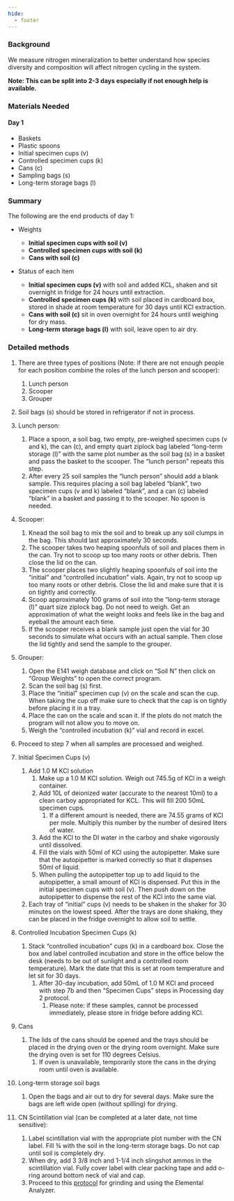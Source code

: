 ```yaml
---
hide:
  - footer
---
```


### Background 
We measure nitrogen mineralization to better understand how species diversity and composition will affect nitrogen cycling in the system. 

**Note: This can be split into  2-3 days especially if not enough help is available.**

### Materials Needed
#### Day 1
- Baskets						
- Plastic spoons
- Initial specimen cups (v)
- Controlled specimen cups (k)
- Cans (c)
- Sampling bags (s)
- Long-term storage bags (l)

### Summary
The following are the end products of day 1:  

- Weights  
    - **Initial specimen cups with soil (v)**  
    - **Controlled specimen cups with soil (k)**  
    - **Cans with soil (c)**  

- Status of each item
    - **Initial specimen cups (v)** with soil and added KCL, shaken and sit overnight in fridge for 24 hours until extraction.
    - **Controlled specimen cups (k)** with soil placed in cardboard box, stored in shade at room temperature for 30 days until KCl extraction.
    - **Cans with soil (c)** sit in oven overnight for 24 hours until weighing for dry mass.
    - **Long-term storage bags (l)** with soil, leave open to air dry.

### Detailed methods
1. There are three types of positions (Note: if there are not enough people for each position combine the roles of the lunch person and scooper): 
    1. Lunch person
    2. Scooper
    3. Grouper

2. Soil bags (s) should be stored in refrigerator if not in process.

3. Lunch person:
    1. Place a spoon, a soil bag, two empty, pre-weighed specimen cups (v and k), the can (c), and empty quart ziplock bag labeled “long-term storage (l)” with the same plot number as the soil bag (s) in a basket and pass the basket to the scooper. The “lunch person” repeats this step.
    2. After every 25 soil samples the “lunch person” should add a blank sample. This requires placing a soil bag labeled “blank”, two specimen cups (v and k) labeled “blank”, and a can (c) labeled “blank” in a basket and passing it to the scooper. No spoon is needed.

4. Scooper:
    1. Knead the soil bag to mix the soil and to break up any soil clumps in the bag. This should last approximately 30 seconds. 
    2. The scooper takes two heaping spoonfuls of soil and places them in the can. Try not to scoop up too many roots or other debris. Then close the lid on the can.
    3. The scooper places two slightly heaping spoonfuls of soil into the “initial” and “controlled incubation” vials. Again, try not to scoop up too many roots or other debris. Close the lid and make sure that it is on tightly and correctly.
    4. Scoop approximately 100 grams of soil into the “long-term storage (l)” quart size ziplock bag. Do not need to weigh. Get an approximation of what the weight looks and feels like in the bag and eyeball the amount each time.
    5. If the scooper receives a blank sample just open the vial for 30 seconds to simulate what occurs with an actual sample. Then close the lid tightly and send the sample to the grouper.

5. Grouper:
    1. Open the E141 weigh database and click on “Soil N” then click on “Group Weights” to open the correct program. 
    2. Scan the soil bag (s) first.
    3. Place the “initial” specimen cup (v) on the scale and scan the cup. When taking the cup off make sure to check that the cap is on tightly before placing it in a tray.
    4. Place the can on the scale and scan it. If the plots do not match the program will not allow you to move on. 
    5. Weigh the “controlled incubation (k)” vial and record in excel.

6. Proceed to step 7 when all samples are processed and weighed.

7. Initial Specimen Cups (v)
    1. Add 1.0 M KCl solution
        1. Make up a 1.0 M KCl solution. Weigh out 745.5g of KCl in a weigh container. 
        2. Add 10L of deionized water (accurate to the nearest 10ml) to a clean carboy appropriated for KCL. This will fill 200 50mL specimen cups.
            1. If a different amount is needed, there are 74.55 grams of KCl per mole. Multiply this number by the number of desired liters of water.
        3. Add the KCl to the DI water in the carboy and shake vigorously until dissolved.
        4. Fill the vials with 50ml of KCl using the autopipetter. Make sure that the autopipetter is marked correctly so that it dispenses 50ml of liquid.
        5. When pulling the autopipetter top up to add liquid to the autopipetter, a small amount of KCl is dispensed. Put this in the initial specimen cups with soil (v). Then push down on the autopipetter to dispense the rest of the KCl into the same vial. 
    2. Each tray of “initial” cups (v) needs to be shaken in the shaker for 30 minutes on the lowest speed. After the trays are done shaking, they can be placed in the fridge overnight to allow soil to settle.

8. Controlled Incubation Specimen Cups (k)
    1. Stack “controlled incubation” cups (k) in a cardboard box. Close the box and label controlled incubation and store in the office below the desk (needs to be out of sunlight and a controlled room temperature). Mark the date that this is set at room temperature and let sit for 30 days. 
        1. After 30-day incubation, add 50mL of 1.0 M KCl and proceed with step 7b and then “Specimen Cups” steps in Processing day 2 protocol.
            1. Please note: if these samples, cannot be processed immediately, please store in fridge before adding KCl.

9. Cans
    1. The lids of the cans should be opened and the trays should be placed in the drying oven or the drying room overnight. Make sure the drying oven is set for 110 degrees Celsius.
        1. If oven is unavailable, temporarily store the cans in the drying room until oven is available.

10. Long-term storage soil bags
    1. Open the bags and air out to dry for several days. Make sure the bags are left wide open (without spilling) for drying.

11.	CN Scintillation vial (can be completed at a later date, not time sensitive):
    1. Label scintillation vial with the appropriate plot number with the CN label. Fill ¾ with the soil in the long-term storage bags. Do not cap until soil is completely dry.
    2. When dry, add 3 3/8 inch and 1-1/4 inch slingshot ammos in the scintillation vial. Fully cover label with clear packing tape and add o-ring around bottom neck of vial and cap.
    3. Proceed to this [protocol](https://cavender-bares-lab.github.io/Data-management-lab/protocols/soil_and_leaf_litter_cn_protocol_on_elemental_analyzer/) for grinding and using the Elemental Analyzer.


